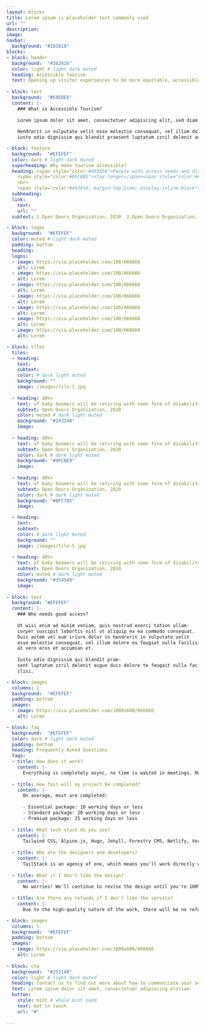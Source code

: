 ```yaml
---
layout: blocks
title: Lorem ipsum is placeholder text commonly used
url: ""
description: 
image: 
navbar:
  background: "#181818"
blocks:
- block: header
  background:  "#262626"
  color: light # light dark muted
  heading: Accessible Tourism
  text: Opening up visitor experiences to be more equitable, accessible and profitable.
  
- block: text
  background:  "#E8E8E8"
  content: |-
    ### What is Accessible Tourism?
    
    Lorem ipsum dolor sit amet, consectetuer adipiscing elit, sed diam nonummy nibh euismod tincidunt ut laoreet dolore magna aliquam erat volutpat. Ut wisi enim ad minim veniam, quis nostrud exerci tation ullamcorper suscipit lobortis nisl ut aliquip ex ea commodo consequat. Duis autem vel eum iriure dolor in.
    
    Hendrerit in vulputate velit esse molestie consequat, vel illum dolore eu feugiat nulla facilisis at vero eros et accumsan et.
    iusto odio dignissim qui blandit praesent luptatum zzril delenit augue duis dolore te feugait nulla facilisi.

- block: feature
  background:  "#EFEFEF"
  color: dark # light dark muted
  superheading: Why make tourism accessible?
  heading: <span style="color:#493654">People with access needs and disabilities</span> 
    <span style="color:#8FC8B5">stay longer</span><span style="color:#493654">,</span> <span style="color:#DE4B37">travel with more people</span> <span style="color:#493654">and they’re <span style="color:#9FCBE9">very loyal.</span>
    <br>
    <span style="color:#493654; margin-top:2rem; display:inline-block">In short, they’re</span> <span style="color:#7A6730">fantastic customers.</span>
  subheading: 
  link: 
    text: 
    url: ""
  subtext: 1.Open Doors Organization, 2020  2.Open Doors Organization, 2020  3.Open Doors Organization, 2020  

- block: logos
  background:  "#EFEFEF"
  color: muted # light dark muted
  padding: bottom
  heading: 
  logos:
  - image: https://via.placeholder.com/100/666666
    alt: Lorem
  - image: https://via.placeholder.com/100/666666
    alt: Lorem
  - image: https://via.placeholder.com/100/666666
    alt: Lorem
  - image: https://via.placeholder.com/100/666666
    alt: Lorem  
  - image: https://via.placeholder.com/100/666666
    alt: Lorem
  - image: https://via.placeholder.com/100/666666
    alt: Lorem
  - image: https://via.placeholder.com/100/666666
    alt: Lorem

- block: tiles
  tiles:
  - heading: 
    text: 
    subtext: 
    color: # dark light muted
    background: ""
    image: /images/tile-1.jpg
    
  - heading: 40%+
    text: of baby boomers will be retiring with some form of disability
    subtext: Open Doors Organization, 2020
    color: muted # dark light muted
    background: "#243148"
    image: 
    
  - heading: 40%+
    text: of baby boomers will be retiring with some form of disability
    subtext: Open Doors Organization, 2020
    color: dark # dark light muted
    background: "#9FCBE9"
    image: 
  
  - heading: 40%+
    text: of baby boomers will be retiring with some form of disability
    subtext: Open Doors Organization, 2020
    color: dark # dark light muted
    background: "#8FC7B5"
    image: 

  - heading: 
    text: 
    subtext: 
    color: # dark light muted
    background: ""
    image: /images/tile-5.jpg
    
  - heading: 40%+
    text: of baby boomers will be retiring with some form of disability
    subtext: Open Doors Organization, 2020
    color: muted # dark light muted
    background: "#354549"
    image:     
   
- block: text
  background: "#EFEFEF"
  content: |-
    ### Who needs good access?
    
    Ut wisi enim ad minim veniam, quis nostrud exerci tation ullam-
    corper suscipit lobortis nisl ut aliquip ex ea commodo consequat.
    Duis autem vel eum iriure dolor in hendrerit in vulputate velit
    esse molestie consequat, vel illum dolore eu feugiat nulla facilisis
    at vero eros et accumsan et. 
    
    Iusto odio dignissim qui blandit prae-
    sent luptatum zzril delenit augue duis dolore te feugait nulla fac-
    ilisi.

- block: images
  columns: 1
  background:  "#EFEFEF"
  padding: bottom
  images:
  - image: https://via.placeholder.com/1000x600/666666
    alt: Lorem

- block: faq
  background:  "#EFEFEF"
  color: dark # light dark muted
  padding: bottom
  heading: Frequently Asked Questions
  faqs:
  - title: How does it work?
    content: |- 
      Everything is completely async, no time is wasted in meetings. Manage your project design and development queue using Trello. Share your design files, Google docs, wireframes, or videos directly in the Trello cards. View active, queued, and completed tasks with ease. Invite your team, so anyone can submit requests and track their progress. View work progress on staging server.
  
  - title: How fast will my project be completed?
    content: |- 
      On average, most are completed:
  
      - Essential package: 10 working days or less
      - Standard package: 20 working days or less
      - Premium package: 25 working days or less
  
  - title: What tech stack do you use?
    content: |- 
      Tailwind CSS, Alpine.js, Hugo, Jekyll, Forestry CMS, Netlify, Vercel, GitHub.
  
  - title: Who are the designers and developers?
    content: |- 
      TailStack is an agency of one, which means you'll work directly with me, the founder of TailStack. 
  
  - title: What if I don't like the design?
    content: |- 
      No worries! We'll continue to revise the design until you're 100% satisfied.
  
  - title: Are there any refunds if I don't like the service?
    content: |- 
      Due to the high-quality nature of the work, there will be no refunds issued.

- block: images
  columns: 1
  background:  "#EFEFEF"
  padding: bottom
  images:
  - image: https://via.placeholder.com/1000x600/666666
    alt: Lorem
      
- block: cta
  background:  "#253148"
  color: light # light dark muted
  heading: Contact us to find out more about how to communicate your access
  text: Lorem ipsum dolor sit amet, consectetuer adipiscing elitiam.
  button:
    style: mint # whale mint sand
    text: Get in touch
    url: "#"
            
---
```


